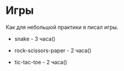 # Игры
Как для небольшой практики я писал игры.

 - snake - 3 часа()

 - rock-scissors-paper - 2 часа()

 - tic-tac-toe - 2 часа()
